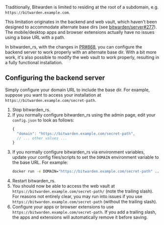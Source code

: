 Traditionally, Bitwarden is limited to residing at the root of a subdomain, e.g. `https://bitwarden.example.com`.

This limitation originates in the backend and web vault, which haven't been designed to accommodate alternate base dirs (see [bitwarden/server#277](/bitwarden/server/issues/277)). The mobile/desktop apps and browser extensions actually have no issues using a base URL with a path.

In bitwarden_rs, with the changes in [PR#868](../pull/868), you can configure the backend server to work properly with an alternate base dir. With a bit more work, it's also possible to modify the web vault to work properly, resulting in a fully functional installation.

## Configuring the backend server

Simply configure your domain URL to include the base dir. For example, suppose you want to access your installation at `https://bitwarden.example.com/secret-path`.

1. Stop bitwarden_rs.
2. If you normally configure bitwarden_rs using the admin page, edit your `config.json` to look as follows:
    ```javascript
    {
      "domain": "https://bitwarden.example.com/secret-path",
      // ... other values ...
    }
    ```
3. If you normally configure bitwarden_rs via environment variables, update your config files/scripts to set the `DOMAIN` environment variable to the base URL. For example:
   ```sh
   docker run -e DOMAIN="https://bitwarden.example.com/secret-path" ...
   ```
4. Restart bitwarden_rs.
5. You should now be able to access the web vault at `https://bitwarden.example.com/secret-path/` (note the trailing slash). For reasons not entirely clear, you may run into issues if you use `https://bitwarden.example.com/secret-path` (without the trailing slash).
6. Configure your apps or browser extensions to use `https://bitwarden.example.com/secret-path`. If you add a trailing slash, the apps and extensions will automatically remove it before saving.
